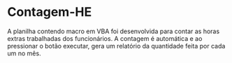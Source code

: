 # Contagem-HE
A planilha contendo macro em VBA foi desenvolvida para contar as horas extras trabalhadas dos funcionários.
A contagem é automática e ao pressionar o botão executar, gera um relatório da quantidade feita por cada um no mês.
